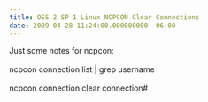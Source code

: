 ```yaml
---
title: OES 2 SP 1 Linux NCPCON Clear Connections
date: 2009-04-28 11:24:00.000000000 -06:00
---
```

Just some notes for ncpcon:<br /><br />ncpcon connection list | grep username<br /><br />ncpcon connection clear connection#
